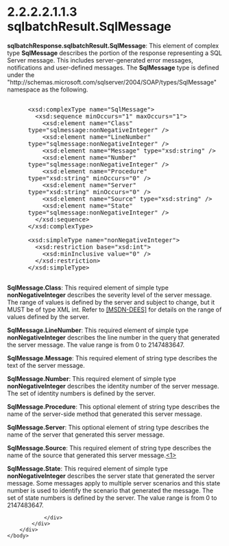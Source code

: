 <html dir="LTR" xmlns:mshelp="http://msdn.microsoft.com/mshelp" xmlns:ddue="http://ddue.schemas.microsoft.com/authoring/2003/5" xmlns:xlink="http://www.w3.org/1999/xlink" xmlns:tool="http://www.microsoft.com/tooltip">
    <head>
        <meta http-equiv="Content-Type" content="text/html; CHARSET=utf-8"></meta>
        <meta name="save" content="history"></meta>
        <title>2.2.2.2.1.1.3 sqlbatchResult.SqlMessage</title>
        <xml>
            <mshelp:toctitle title="2.2.2.2.1.1.3 sqlbatchResult.SqlMessage"></mshelp:toctitle>
            <mshelp:rltitle title="[MS-SSNWS]: sqlbatchResult.SqlMessage"></mshelp:rltitle>
            <mshelp:keyword index="A" term="df56728d-f80a-4d95-88e3-569c327335b2"></mshelp:keyword>
            <mshelp:attr name="DCSext.ContentType" value="open specification"></mshelp:attr>
            <mshelp:attr name="AssetID" value="df56728d-f80a-4d95-88e3-569c327335b2"></mshelp:attr>
            <mshelp:attr name="TopicType" value="kbRef"></mshelp:attr>
            <mshelp:attr name="DCSext.Title" value="[MS-SSNWS]: sqlbatchResult.SqlMessage" />
        </xml>
    </head>
    <body>
        <div id="header">
            <h1 class="heading">2.2.2.2.1.1.3 sqlbatchResult.SqlMessage</h1>
        </div>
        <div id="mainSection">
            <div id="mainBody">
                <div id="allHistory" class="saveHistory"></div>
                <div id="sectionSection0" class="section" name="collapseableSection">
                    

<p><b>sqlbatchResponse.sqlbatchResult.SqlMessage</b>:
This element of complex type <b>SqlMessage</b> describes the portion of the
response representing a SQL Server message. This includes server-generated
error messages, notifications and user-defined messages. The <b>SqlMessage</b>
type is defined under the
&quot;http://schemas.microsoft.com/sqlserver/2004/SOAP/types/SqlMessage&quot;
namespace as the following.</p>

<dl>
<dd>
<div><pre>            
 &lt;xsd:complexType name=&quot;SqlMessage&quot;&gt;
   &lt;xsd:sequence minOccurs=&quot;1&quot; maxOccurs=&quot;1&quot;&gt;
     &lt;xsd:element name=&quot;Class&quot; 
 type=&quot;sqlmessage:nonNegativeInteger&quot; /&gt;
     &lt;xsd:element name=&quot;LineNumber&quot; 
 type=&quot;sqlmessage:nonNegativeInteger&quot; /&gt;
     &lt;xsd:element name=&quot;Message&quot; type=&quot;xsd:string&quot; /&gt;
     &lt;xsd:element name=&quot;Number&quot; 
 type=&quot;sqlmessage:nonNegativeInteger&quot; /&gt;
     &lt;xsd:element name=&quot;Procedure&quot; 
 type=&quot;xsd:string&quot; minOccurs=&quot;0&quot; /&gt;
     &lt;xsd:element name=&quot;Server&quot; 
 type=&quot;xsd:string&quot; minOccurs=&quot;0&quot; /&gt;
     &lt;xsd:element name=&quot;Source&quot; type=&quot;xsd:string&quot; /&gt;
     &lt;xsd:element name=&quot;State&quot; 
 type=&quot;sqlmessage:nonNegativeInteger&quot; /&gt;
   &lt;/xsd:sequence&gt;
 &lt;/xsd:complexType&gt;
            
 &lt;xsd:simpleType name=&quot;nonNegativeInteger&quot;&gt;
   &lt;xsd:restriction base=&quot;xsd:int&quot;&gt;
     &lt;xsd:minInclusive value=&quot;0&quot; /&gt;
   &lt;/xsd:restriction&gt;
 &lt;/xsd:simpleType&gt;
            
</pre></div>
</dd></dl>

<p><b>SqlMessage.Class</b>: This required element of
simple type <b>nonNegativeInteger</b> describes the severity level of the
server message. The range of values is defined by the server and subject to
change, but it MUST be of type XML int. Refer to <a href="https://go.microsoft.com/fwlink/?LinkId=149276">[MSDN-DEES]</a> for
details on the range of values defined by the server.</p>

<p><b>SqlMessage.LineNumber</b>: This required element
of simple type <b>nonNegativeInteger</b> describes the line number in the query
that generated the server message. The value range is from 0 to 2147483647.</p>

<p><b>SqlMessage.Message</b>: This required element of
string type describes the text of the server message.</p>

<p><b>SqlMessage.Number</b>: This required element of
simple type <b>nonNegativeInteger</b> describes the identity number of the
server message. The set of identity numbers is defined by the server. </p>

<p><b>SqlMessage.Procedure</b>: This optional element of
string type describes the name of the server-side method that generated this
server message.</p>

<p><b>SqlMessage.Server</b>: This optional element of
string type describes the name of the server that generated this server
message.</p>

<p><b>SqlMessage.Source</b>: This required element of
string type describes the name of the source that generated this server
message.<a id="Appendix_A_Target_1"></a><a href="e56c5b72-2f3e-4fdd-9e51-2e586325ca89.html#Appendix_A_1" aria-label="Product behavior note 1">&lt;1&gt;</a></p>

<p><b>SqlMessage.State</b>: This required element of
simple type <b>nonNegativeInteger</b> describes the server state that generated
the server message. Some messages apply to multiple server scenarios and this
state number is used to identify the scenario that generated the message. The set
of state numbers is defined by the server. The value range is from 0 to
2147483647.</p>


                </div>
            </div>
        </div>
    </body>
</html>